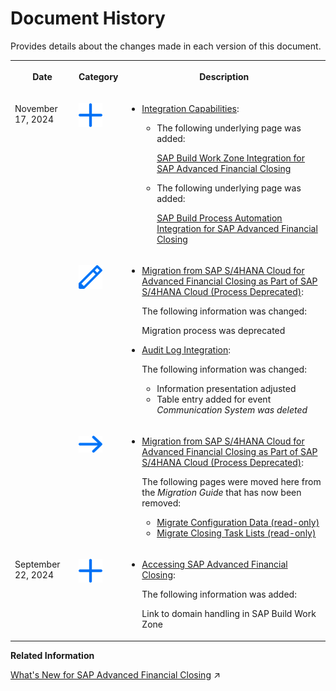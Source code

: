 <!-- loio5e2c27a01c0f45f394a81b3f97eaf66d -->

# Document History

Provides details about the changes made in each version of this document.




<table>
<tr>
<th valign="top">

Date

</th>
<th valign="top">

Category

</th>
<th valign="top">

Description

</th>
</tr>
<tr>
<td valign="top" rowspan="3">

November 17, 2024

</td>
<td valign="top">

![Content added](images/Icon_Information_Added_Plus_85e6f2e.png)

</td>
<td valign="top">

-   [Integration Capabilities](../Integration-Capabilities/integration-capabilities-8aa10e1.md):
    -   The following underlying page was added:

        [SAP Build Work Zone Integration for SAP Advanced Financial Closing](../Integration-Capabilities/sap-build-work-zone-integration-for-sap-advanced-financial-closing-fbacc2a.md)

    -   The following underlying page was added:

        [SAP Build Process Automation Integration for SAP Advanced Financial Closing](../Integration-Capabilities/sap-build-process-automation-integration-for-sap-advanced-financial-closing-0ec464a.md)





</td>
</tr>
<tr>
<td valign="top">

![Content changed](images/Icon_Content_Changed_Pen_efe7972.png)

</td>
<td valign="top">

-   [Migration from SAP S/4HANA Cloud for Advanced Financial Closing as Part of SAP S/4HANA Cloud \(Process Deprecated\)](../Migration-from-Advanced-Financial-Closing-as-Part-of-SAP-S/4HANA-Cloud-Optional/migration-from-sap-s-4hana-cloud-51b6705.md):

    The following information was changed:

    Migration process was deprecated

-   [Audit Log Integration](../Security/audit-log-integration-5839c73.md):

    The following information was changed:

    -   Information presentation adjusted
    -   Table entry added for event *Communication System was deleted*




</td>
</tr>
<tr>
<td valign="top">

![Content moved](images/Icon_Content_Moved_Arrow_adc9bb4.png)

</td>
<td valign="top">

-   [Migration from SAP S/4HANA Cloud for Advanced Financial Closing as Part of SAP S/4HANA Cloud \(Process Deprecated\)](../Migration-from-Advanced-Financial-Closing-as-Part-of-SAP-S/4HANA-Cloud-Optional/migration-from-sap-s-4hana-cloud-51b6705.md):

    The following pages were moved here from the *Migration Guide* that has now been removed:

    -   [Migrate Configuration Data \(read-only\)](../Migration-from-Advanced-Financial-Closing-as-Part-of-SAP-S/4HANA-Cloud-Optional/migrate-configuration-data-read-o-643f4e8.md)
    -   [Migrate Closing Task Lists \(read-only\)](../Migration-from-Advanced-Financial-Closing-as-Part-of-SAP-S/4HANA-Cloud-Optional/migrate-closing-task-lists-read-o-45712c6.md)




</td>
</tr>
<tr>
<td valign="top">

September 22, 2024

</td>
<td valign="top">

![Content added](images/Icon_Information_Added_Plus_85e6f2e.png)

</td>
<td valign="top">

-   [Accessing SAP Advanced Financial Closing](../Onboarding/accessing-sap-advanced-financial-closing-92e81ed.md#loio92e81ed38757493ca89484bd99e21ab0):

    The following information was added:

    Link to domain handling in SAP Build Work Zone




</td>
</tr>
</table>

**Related Information**  


[What's New for SAP Advanced Financial Closing](https://help.sap.com/viewer/4cfbc69dfae645ff83d29380ec35750c/SHIP/en-US/54a5ce2b9dd84cf08b9e29760136e6d5.html "Overview of new and changed features of SAP Advanced Financial Closing.") :arrow_upper_right:


